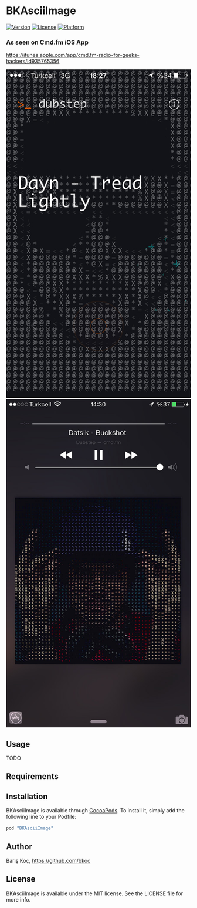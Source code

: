# BKAsciiImage

[![Version](https://img.shields.io/cocoapods/v/BKAsciiImage.svg?style=flat)](http://cocoapods.org/pods/BKAsciiImage)
[![License](https://img.shields.io/cocoapods/l/BKAsciiImage.svg?style=flat)](http://cocoapods.org/pods/BKAsciiImage)
[![Platform](https://img.shields.io/cocoapods/p/BKAsciiImage.svg?style=flat)](http://cocoapods.org/pods/BKAsciiImage)


### As seen on Cmd.fm iOS App

https://itunes.apple.com/app/cmd.fm-radio-for-geeks-hackers/id935765356

![Cmd.fm screenshot 1](./Screenshots/cmdfm_01.jpg)
![Cmd.fm screenshot 2](./Screenshots/cmdfm_02.jpg)


## Usage

TODO

## Requirements

## Installation

BKAsciiImage is available through [CocoaPods](http://cocoapods.org). To install
it, simply add the following line to your Podfile:

```ruby
pod "BKAsciiImage"
```

## Author

Barış Koç, https://github.com/bkoc

## License

BKAsciiImage is available under the MIT license. See the LICENSE file for more info.
